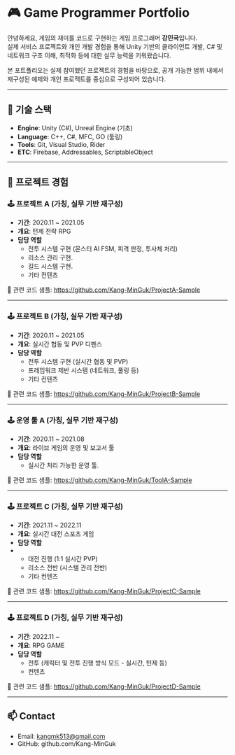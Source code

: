 # 🎮 Game Programmer Portfolio

안녕하세요, 게임의 재미를 코드로 구현하는 게임 프로그래머 **강민국**입니다.  
실제 서비스 프로젝트와 개인 개발 경험을 통해 Unity 기반의 클라이언트 개발, C# 및 네트워크 구조 이해, 최적화 등에 대한 실무 능력을 키워왔습니다.

본 포트폴리오는 실제 참여했던 프로젝트의 경험을 바탕으로, 공개 가능한 범위 내에서 재구성된 예제와 개인 프로젝트를 중심으로 구성되어 있습니다.

---

## 🔧 기술 스택

- **Engine**: Unity (C#), Unreal Engine (기초)
- **Language**: C++, C#, MFC, GO (툴링)
- **Tools**: Git, Visual Studio, Rider
- **ETC**: Firebase, Addressables, ScriptableObject

---

## 📌 프로젝트 경험

### 🕹️ 프로젝트 A (가칭, 실무 기반 재구성)
- **기간**: 2020.11 ~ 2021.05  
- **개요**: 턴제 전략 RPG
- **담당 역할**
  - 전투 시스템 구현 (몬스터 AI FSM, 피격 판정, 투사체 처리)
  - 리소스 관리 구현.
  - 길드 시스템 구현.
  - 기타 컨텐츠

🔗 관련 코드 샘플: https://github.com/Kang-MinGuk/ProjectA-Sample

---

### 🕹️ 프로젝트 B (가칭, 실무 기반 재구성)
- **기간**: 2020.11 ~ 2021.05  
- **개요**: 실시간 협동 및 PVP 디펜스
- **담당 역할**
  - 전투 시스템 구현 (실시간 협동 및 PVP)
  - 프레임워크 제반 시스템 (네트워크, 풀링 등)
  - 기타 컨텐츠

🔗 관련 코드 샘플: https://github.com/Kang-MinGuk/ProjectB-Sample

---

### 🕹️ 운영 툴 A (가칭, 실무 기반 재구성)
- **기간**: 2020.11 ~ 2021.08  
- **개요**: 라이브 게임의 운영 및 보고서 툴
- **담당 역할**
    - 실시간 처리 가능한 운영 툴.

🔗 관련 코드 샘플: https://github.com/Kang-MinGuk/ToolA-Sample

---

### 🕹️ 프로젝트 C (가칭, 실무 기반 재구성)
- **기간**: 2021.11 ~ 2022.11
- **개요**: 실시간 대전 스포츠 게임
- **담당 역할**
- - 대전 진행 (1:1 실시간 PVP)
  - 리소스 전반 (시스템 관리 전반)
  - 기타 컨텐츠

🔗 관련 코드 샘플: https://github.com/Kang-MinGuk/ProjectC-Sample

---

### 🕹️ 프로젝트 D (가칭, 실무 기반 재구성)
- **기간**: 2022.11 ~ 
- **개요**: RPG GAME
- **담당 역할**
  - 전투 (캐릭터 및 전투 진행 방식 모드 - 실시간, 턴제 등)
  - 컨텐츠

🔗 관련 코드 샘플: https://github.com/Kang-MinGuk/ProjectD-Sample

---



## 📫 Contact

- Email: kangmk513@gmail.com
- GitHub: github.com/Kang-MinGuk
